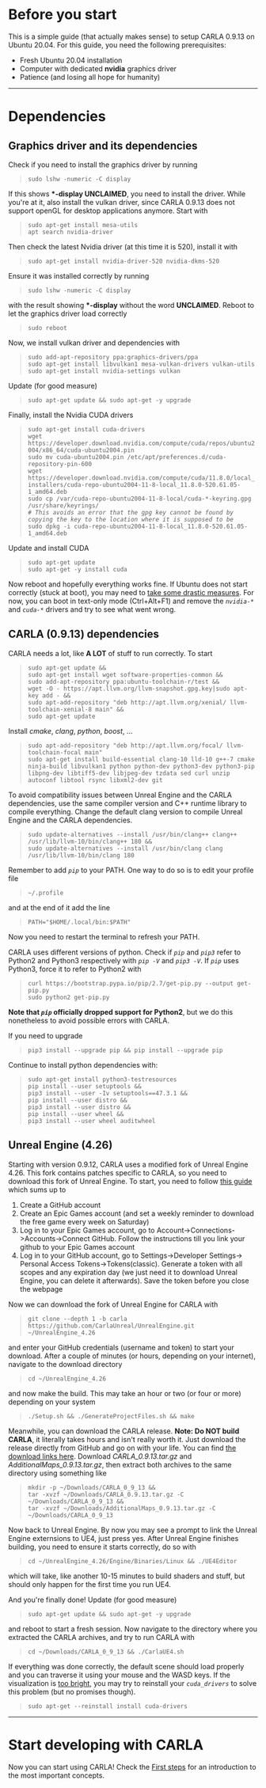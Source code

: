 # Before you start

This is a simple guide (that actually makes sense) to setup CARLA 0.9.13 on Ubuntu 20.04. For this guide, you need the following prerequisites:

- Fresh Ubuntu 20.04 installation
- Computer with dedicated **nvidia** graphics driver
- Patience (and losing all hope for humanity)

---

# Dependencies
## Graphics driver and its dependencies
Check if you need to install the graphics driver by running

> `sudo lshw -numeric -C display`

If this shows **\*-display UNCLAIMED**, you need to install the driver. While you're at it, also install the vulkan driver, since CARLA 0.9.13 does not support openGL for desktop applications anymore. Start with

> `sudo apt-get install mesa-utils`  
> `apt search nvidia-driver`

Then check the latest Nvidia driver (at this time it is 520), install it with

>`sudo apt-get install nvidia-driver-520 nvidia-dkms-520`

Ensure it was installed correctly by running

>`sudo lshw -numeric -C display`

with the result showing **\*-display** without the word **UNCLAIMED**. Reboot to let the graphics driver load correctly

>`sudo reboot`

Now, we install vulkan driver and dependencies with

>`sudo add-apt-repository ppa:graphics-drivers/ppa`  
>`sudo apt-get install libvulkan1 mesa-vulkan-drivers vulkan-utils`  
>`sudo apt-get install nvidia-settings vulkan`

Update (for good measure)

>`sudo apt-get update && sudo apt-get -y upgrade`

Finally, install the Nvidia CUDA drivers

>`sudo apt-get install cuda-drivers`  
>`wget https://developer.download.nvidia.com/compute/cuda/repos/ubuntu2004/x86_64/cuda-ubuntu2004.pin`  
>`sudo mv cuda-ubuntu2004.pin /etc/apt/preferences.d/cuda-repository-pin-600`  
>`wget https://developer.download.nvidia.com/compute/cuda/11.8.0/local_installers/cuda-repo-ubuntu2004-11-8-local_11.8.0-520.61.05-1_amd64.deb`  
>`sudo cp /var/cuda-repo-ubuntu2004-11-8-local/cuda-*-keyring.gpg /usr/share/keyrings/`  
>_`# This avoids an error that the gpg key cannot be found by copying the key to the location where it is supposed to be`_  
>`sudo dpkg -i cuda-repo-ubuntu2004-11-8-local_11.8.0-520.61.05-1_amd64.deb`

Update and install CUDA

>`sudo apt-get update`  
>`sudo apt-get -y install cuda`

Now reboot and hopefully everything works fine. If Ubuntu does not start correctly (stuck at boot), you may need to [take some drastic measures](https://askubuntu.com/questions/668130/ubuntu-not-starting-post-cuda-installation). For now, you can boot in text-only mode (Ctrl+Alt+F1) and remove the _`nvidia-*`_ and _`cuda-*`_ drivers and try to see what went wrong.


## CARLA (0.9.13) dependencies

CARLA needs a lot, like **A LOT** of stuff to run correctly. To start

>`sudo apt-get update && `  
>`sudo apt-get install wget software-properties-common && `  
>`sudo add-apt-repository ppa:ubuntu-toolchain-r/test && `  
>`wget -O - https://apt.llvm.org/llvm-snapshot.gpg.key|sudo apt-key add - && `  
>`sudo apt-add-repository "deb http://apt.llvm.org/xenial/ llvm-toolchain-xenial-8 main" && `  
>`sudo apt-get update`

Install _cmake_, _clang_, _python_, _boost_, ...

>`sudo apt-add-repository "deb http://apt.llvm.org/focal/ llvm-toolchain-focal main"`  
>`sudo apt-get install build-essential clang-10 lld-10 g++-7 cmake ninja-build libvulkan1 python python-dev python3-dev python3-pip libpng-dev libtiff5-dev libjpeg-dev tzdata sed curl unzip autoconf libtool rsync libxml2-dev git`

To avoid compatibility issues between Unreal Engine and the CARLA dependencies, use the same compiler version and C++ runtime library to compile everything. Change the default clang version to compile Unreal Engine and the CARLA dependencies.

>`sudo update-alternatives --install /usr/bin/clang++ clang++ /usr/lib/llvm-10/bin/clang++ 180 &&`  
>`sudo update-alternatives --install /usr/bin/clang clang /usr/lib/llvm-10/bin/clang 180`

Remember to add _`pip`_ to your PATH. One way to do so is to edit your profile file

>`~/.profile`

and at the end of it add the line

>`PATH="$HOME/.local/bin:$PATH"`

Now you need to restart the terminal to refresh your PATH.

CARLA uses different versions of python. Check if _`pip`_ and _`pip3`_ refer to Python2 and Python3 respectively with _`pip -V`_ and _`pip3 -V`_. If _`pip`_ uses Python3, force it to refer to Python2 with

>`curl https://bootstrap.pypa.io/pip/2.7/get-pip.py --output get-pip.py`  
>`sudo python2 get-pip.py`

**Note that _`pip`_ officially dropped support for Python2**, but we do this nonetheless to avoid possible errors with CARLA.

If you need to upgrade

>`pip3 install --upgrade pip && pip install --upgrade pip`

Continue to install python dependencies with:

>`sudo apt-get install python3-testresources`  
>`pip install --user setuptools && `  
>`pip3 install --user -Iv setuptools==47.3.1 && `  
>`pip install --user distro && `  
>`pip3 install --user distro && `  
>`pip install --user wheel && `  
>`pip3 install --user wheel auditwheel`


## Unreal Engine (4.26)

Starting with version 0.9.12, CARLA uses a modified fork of Unreal Engine 4.26. This fork contains patches specific to CARLA, so you need to download this fork of Unreal Engine. To start, you need to follow [this guide](https://www.unrealengine.com/en-US/ue-on-github) which sums up to

1. Create a GitHub account
2. Create an Epic Games account (and set a weekly reminder to download the free game every week on Saturday)
3. Log in to your Epic Games account, go to Account->Connections->Accounts->Connect GitHub. Follow the instructions till you link your github to your Epic Games account
4. Log in to your GitHub account, go to Settings->Developer Settings-> Personal Access Tokens->Tokens(classic). Generate a token with all scopes and any expiration day (we just need it to download Unreal Engine, you can delete it afterwards). Save the token before you close the webpage

Now we can download the fork of Unreal Engine for CARLA with

>`git clone --depth 1 -b carla https://github.com/CarlaUnreal/UnrealEngine.git ~/UnrealEngine_4.26`

and enter your GitHub credentials (username and token) to start your download. After a couple of minutes (or hours, depending on your internet), navigate to the download directory

>`cd ~/UnrealEngine_4.26`

and now make the build. This may take an hour or two (or four or more) depending on your system

>`./Setup.sh && ./GenerateProjectFiles.sh && make`

Meanwhile, you can download the CARLA release. **Note: Do NOT build CARLA**, it literally takes hours and isn't really worth it. Just download the release directly from GitHub and go on with your life. You can find [the download links here](https://github.com/carla-simulator/carla/releases/tag/0.9.13). Download _CARLA_0.9.13.tar.gz_ and _AdditionalMaps_0.9.13.tar.gz_, then extract both archives to the same directory using something like

>`mkdir -p ~/Downloads/CARLA_0_9_13 && `  
>`tar -xvzf ~/Downloads/CARLA_0.9.13.tar.gz -C ~/Downloads/CARLA_0_9_13 && `  
>`tar -xvzf ~/Downloads/AdditionalMaps_0.9.13.tar.gz -C ~/Downloads/CARLA_0_9_13`



Now back to Unreal Engine. By now you may see a prompt to link the Unreal Engine externsions to UE4, just press yes. After Unreal Engine finishes building, you need to ensure it starts correctly, do so with

>`cd ~/UnrealEngine_4.26/Engine/Binaries/Linux && ./UE4Editor`

which will take, like another 10-15 minutes to build shaders and stuff, but should only happen for the first time you run UE4.

And you're finally done! Update (for good measure)

>`sudo apt-get update && sudo apt-get -y upgrade`

and reboot to start a fresh session. Now navigate to the directory where you extracted the CARLA archives, and try to run CARLA with

>`cd ~/Downloads/CARLA_0_9_13 && ./CarlaUE4.sh`

If everything was done correctly, the default scene should load properly and you can traverse it using your mouse and the WASD keys. If the visualization is [too bright](https://github.com/carla-simulator/carla/issues/5278), you may try to reinstall your _`cuda_drivers`_ to solve this problem (but no promises though).

>`sudo apt-get --reinstall install cuda-drivers`

---

# Start developing with CARLA

Now you can start using CARLA! Check the [First steps](https://carla.readthedocs.io/en/0.9.13/core_concepts/) for an introduction to the most important concepts.
